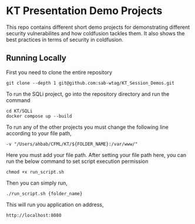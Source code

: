 # KT Presentation Demo Projects
This repo contains different short demo projects for demonstrating different security vulnerabilites and how coldfusion tackles them.
It also shows the best practices in terms of security in coldfusion.

## Running Locally
First you need to clone the entire repository
```
git clone --depth 1 git@github.com:sab-wtag/KT_Session_Demos.git
```
To run the SQLi project, go into the repository directory and run the command
```
cd KT/SQLi
docker compose up --build
```
To run any of the other projects you must change the following line according to your file path,
```
-v "/Users/ahbab/CFML/KT/${FOLDER_NAME}:/var/www/"
```
Here you must add your file path.
After setting your file path here, you can run the below command to set script execution permission
```
chmod +x run_script.sh
```
Then you can simply run,
```
./run_script.sh {folder_name}
```
This will run you application on address,
```
http://localhost:8080
```